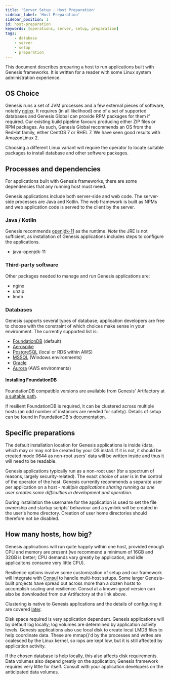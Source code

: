 ```yaml
---
title: 'Server Setup - Host Preparation'
sidebar_label: 'Host Preparation'
sidebar_position: 1
id: host-preparation
keywords: [operations, server, setup, preparation]
tags:
    - database
    - server
    - setup
    - preparation
---
```

This document describes preparing a host to run applications built with Genesis frameworks.  It is written for a
reader with some Linux system administration experience.


## OS Choice

Genesis runs a set of JVM processes and a few external pieces of software, notably [nginx](https://nginx.org/en/).  It
requires (in all likelihood) one of a set of supported databases and Genesis Global can provide RPM packages for them
if required.  Our existing build pipeline favours producing either ZIP files or RPM packages.  As such, Genesis Global
recommends an OS from the RedHat family, either CentOS 7 or RHEL 7.  We have seen good results with AmazonLinux 2.

Choosing a different Linux variant will require the operator to locate suitable packages to install database and other
software packages.

## Processes and dependencies

For applications built with Genesis frameworks, there are some dependencies that any running host must meed.

Genesis applications include both server-side and web code.  The server-side processes are Java and Kotlin.  The web
framework is built as NPMs and web application code is served to the client by the server.

### Java / Kotlin

Genesis recommends [openjdk-11](https://openjdk.org/projects/jdk/11/) as the runtime.  _Note_ the JRE is not
sufficient, as installation of Genesis applications includes steps to configure the applications.

* java-openjdk-11

### Third-party software

Other packages needed to manage and run Genesis applications are:

* nginx
* unzip
* lmdb

### Databases

Genesis supports several types of database; application developers are free to choose with the constraint of which
choices make sense in your environment.  The currently supported list is:

* [FoundationDB](https://www.foundationdb.org/) (default)
* [Aerospike](https://aerospike.com/)
* [PostgreSQL](https://www.postgresql.org/) (local or RDS within AWS)
* [MSSQL](https://www.microsoft.com/en-gb/sql-server/sql-server-2016) (Windows environments)
* [Oracle](https://www.oracle.com/uk/database/)
* [Aurora](https://aws.amazon.com/rds/aurora/) (AWS environments)


#### Installing FoundationDB

FoundationDB compatible versions are available from Genesis' Artifactory at
[a suitable path](https://genesisglobal.jfrog.io/artifactory/genesis-rpm/$releasever/$basearch/).

If resilient FoundationDB is required, it can be clustered across multiple hosts (an odd number of instances are
needed for safety).   Details of setup can be found in FoundationDB's
[documentation](https://apple.github.io/foundationdb/administration.html).


## Specific preparations

The default installation location for Genesis applications is inside /data, which may or may not be created by your OS
install.  If it is not, it should be created mode 0644 as non-root users' data will be written inside and thus it will
need to be readable.

Genesis applications typically run as a non-root user (for a spectrum of reasons, largely security-related).  The
exact choice of user is in the control of the operator of the host.  Genesis currently recommends a separate user per
application on a host - _multiple applications sharing running as one user creates some difficulties in development
and operation_.

During installation the username for the application is used to set the file ownership and startup scripts' behaviour
and a symlink will be created in the user's home directory.  Creation of user home directories should therefore not be
disabled.


## How many hosts, how big?

Genesis applications will run quite happily within one host, provided enough CPU and memory are present (we recommend
a minimum of 16GB and 32GB is better; CPU demands vary greatly by application, and idle applicaitons consume very
little CPU).

Resilience options involve some customization of setup and our framework will integrate with
[Consul](https://www.consul.io/) to handle multi-host setups.  Some larger Genesis-built projects have spread out
across more than a dozen hosts to accomplish scaling and resilience.  Consul at a known-good version can also be
downloaded from our Artifactory at the link above.

Clustering is native to Genesis applications and the details of configuring it are covered
[later](../../../operations/clustering/clusters).

Disk space required is very application dependent.  Genesis applications will by default log locally; log volumes are
determined by application activity levels.  Genesis applications also use local disk to create local LMDB files to help
coordinate data.  These are mmap()'d by the processes and writes are coalesced by the Linux kernel, so iops are kept
low, but it is still affected by application activity.

If the chosen database is help locally, this also affects disk requirements.  Data volumes also depend greatly on the
application; Genesis framework requires very little for itself.  Consult with your application developers on the
anticipated data volumes.


